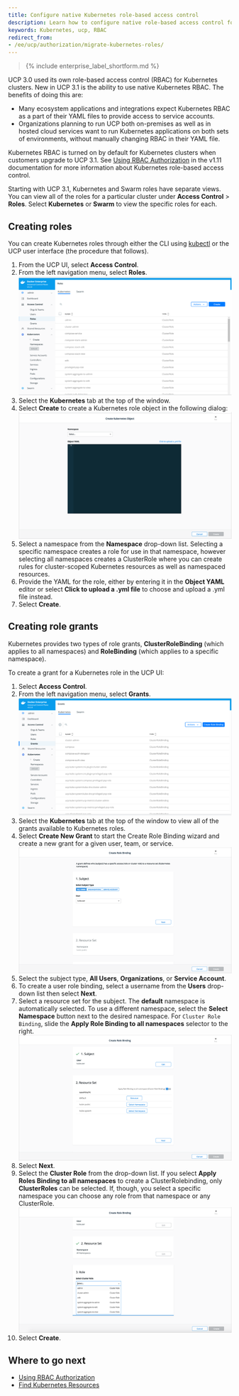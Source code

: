 ```yaml
---
title: Configure native Kubernetes role-based access control
description: Learn how to configure native role-based access control for Kubernetes
keywords: Kubernetes, ucp, RBAC
redirect_from:
- /ee/ucp/authorization/migrate-kubernetes-roles/
---
```


>{% include enterprise_label_shortform.md %}

UCP 3.0 used its own role-based access control (RBAC) for Kubernetes clusters. New in UCP 3.1 is the ability to use native Kubernetes RBAC. The benefits of doing this are:

- Many ecosystem applications and integrations expect Kubernetes RBAC as a part of their YAML files to provide access to service accounts.
- Organizations planning to run UCP both on-premises as well as in hosted cloud services want to run Kubernetes applications on both sets of environments, without manually changing RBAC in their YAML file.

Kubernetes RBAC is turned on by default for Kubernetes clusters when customers upgrade to UCP 3.1. See [Using RBAC Authorization](https://kubernetes.io/docs/reference/access-authn-authz/rbac/) in the v1.11 documentation for more information about Kubernetes role-based access control.

Starting with UCP 3.1, Kubernetes and Swarm roles have separate views. You can view all of the roles for a particular cluster under **Access Control** > **Roles**. Select **Kubernetes** or **Swarm** to view the specific roles for each.

## Creating roles
You can create Kubernetes roles through either the CLI using [kubectl](https://kubernetes.io/docs/reference/kubectl/overview/) or the UCP user interface (the procedure that follows).

1. From the UCP UI, select **Access Control**.
2. From the left navigation menu, select **Roles**.
    ![Kubernetes Grants in UCP](/ee/ucp/images/v32roles.png)
3. Select the **Kubernetes** tab at the top of the window.
4. Select **Create** to create a Kubernetes role object in the following dialog:
    ![Kubernetes Role Creation in UCP](/ee/ucp/images/kube-role-create.png)
5. Select a namespace from the **Namespace** drop-down list. Selecting a specific namespace creates a role for use in that namespace, however selecting all namespaces creates a ClusterRole where you can create rules for cluster-scoped Kubernetes resources as well as namespaced resources.
6. Provide the YAML for the role, either by entering it in the **Object YAML** editor or select **Click to upload a .yml file** to choose and upload a .yml file instead.
7. Select **Create**.

## Creating role grants

Kubernetes provides two types of role grants, **ClusterRoleBinding** (which applies to all namespaces) and **RoleBinding** (which applies to a specific namespace).

To create a grant for a Kubernetes role in the UCP UI:

1. Select **Access Control**.
2. From the left navigation menu, select  **Grants**.
    ![Kubernetes Grants in UCP](/ee/ucp/images/v32grants.png)
3. Select the **Kubernetes** tab at the top of the window to view all of the grants available to Kubernetes roles.
4. Select **Create New Grant** to start the Create Role Binding wizard and create a new grant for a given user, team, or service.
    ![Kubernetes Create Role Binding in UCP](../../images/kube-grant-wizard.png)
5. Select the subject type, **All Users**, **Organizations**, or **Service Account**.
6. To create a user role binding, select a username from the **Users** drop-down list then select **Next**.
7. Select a resource set for the subject. The **default** namespace is automatically selected. To use a different namespace, select the **Select Namespace** button next to the desired namespace. For `Cluster Role Binding`, slide the **Apply Role Binding to all namespaces** selector to the right.
    ![Kubernetes Create User Role Binding in UCP](/ee/ucp/images/kube-grant-rolebinding.png)
8. Select **Next**.
9. Select the **Cluster Role** from the drop-down list. If you select **Apply Roles Binding to all namespaces** to create a ClusterRolebinding, only **ClusterRoles** can be selected. If, though, you select a specific namespace you can choose any role from that namespace or any ClusterRole.
    ![Kubernetes Select Cluster Role in UCP](/ee/ucp/images/kube-grant-roleselect.png)
10. Select **Create**.

## Where to go next
* [Using RBAC Authorization](https://kubernetes.io/docs/reference/access-authn-authz/rbac/)
* [Find Kubernetes Resources](https://docs.docker.com/ee/ucp/kubernetes/kube-resources/)
